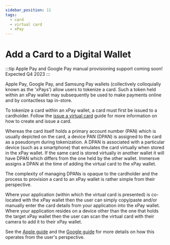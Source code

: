 ```yaml
---
sidebar_position: 11
tags:
  - card
  - virtual card
  - xPay
---
```


# Add a Card to a Digital Wallet

:::tip
Apple Pay and Google Pay manual provisioning support coming soon! Expected Q4 2023
:::

Apple Pay, Google Pay, and Samsung Pay wallets (collectively colloquially known as the 'xPays') allow users to tokenize a card. Such a token held within an xPay wallet may subsequently be used to make payments online and by contactless tap in-store.

To tokenize a card within an xPay wallet, a card must first be issued to a cardholder. Follow the [issue a virtual card](/guides/issue-a-virtual-card) guide for more information on how to create and issue a card.

Whereas the card itself holds a primary account number (PAN) which is usually depicted on the card, a device PAN (DPAN) is assigned to the card as a pseudonym during tokenization. A DPAN is associated with a particular device (such as a smartphone) that emulates the card virtually when stored in the xPay wallet. If the same card is stored virtually in another wallet it will have DPAN which differs from the one held by the other wallet. Immersve assigns a DPAN at the time of adding the virtual card to the xPay wallet.

The complexity of managing DPANs is opaque to the cardholder and the process to provision a card to an xPay wallet is rather simple from their perspective.

Where your application (within which the virtual card is presented) is co-located with the xPay wallet then the user can simply copy/paste and/or manually enter the card details from your application into the xPay wallet. Where your application resides on a device other than the one that holds the target xPay wallet then the user can scan the virtual card with their camera to add it to their xPay wallet.

See the [Apple guide](https://support.apple.com/en-us/HT204506) and the [Google guide](https://support.google.com/wallet/answer/12058983?hl=en#zippy=%2Cwith-the-google-wallet-app) for more details on how this operates from the user's perspective.


